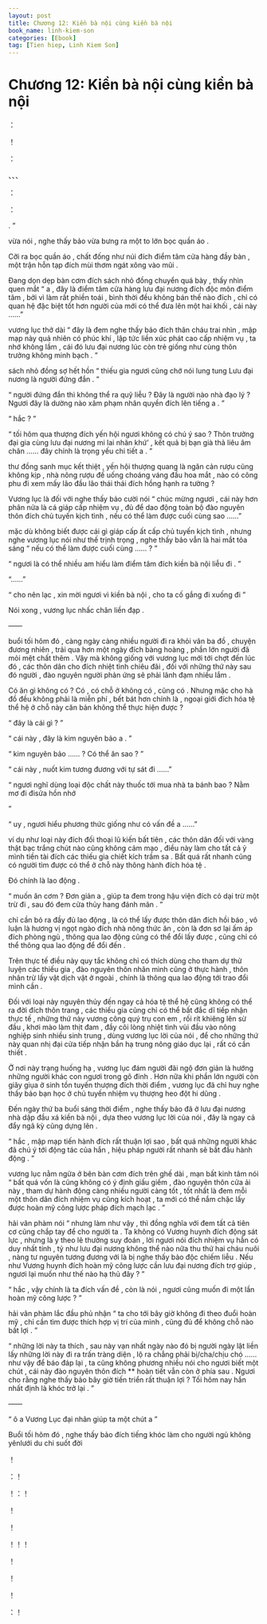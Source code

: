 ```yaml
---
layout: post
title: Chương 12: Kiền bà nội cùng kiền bà nội
book_name: linh-kiem-son
categories: [Ebook]
tag: [Tien hiep, Linh Kiem Son]
---
```


# Chương 12: Kiền bà nội cùng kiền bà nội

： 

！ 

： 

、、、 

： 

： 

. ”

vừa nói , nghe thấy bảo vừa bưng ra một to lớn bọc quần áo .

Cỡi ra bọc quần áo , chất đống như núi đích điểm tâm cửa hàng đầy bàn , một trận hỗn tạp đích mùi thơm ngát xông vào mũi .

Đang dọn dẹp bàn cơm đích sách nhỏ đồng chuyển quá bày , thấy nhìn quen mắt “ a , đây là điểm tâm cửa hàng lưu đại nương đích độc môn điểm tâm , bởi vì làm rất phiền toái , bình thời đều không bán thế nào đích , chỉ có quan hệ đặc biệt tốt hơn người của mới có thể đưa lên một hai khối , cái này ……”

vương lục thở dài “ đây là đem nghe thấy bảo đích thân cháu trai nhìn , mập mạp này quả nhiên có phúc khí , lập tức liền xúc phát cao cấp nhiệm vụ , ta nhớ không lầm , cái đó lưu đại nương lúc còn trẻ giống như cùng thôn trưởng không minh bạch . ”

sách nhỏ đồng sợ hết hồn “ thiếu gia ngươi cũng chớ nói lung tung Lưu đại nương là người đứng đắn . ”

“ người đứng đắn thì không thể ra quỹ liễu ? Đây là người nào nhà đạo lý ? Ngươi đây là dường nào xâm phạm nhân quyền đích lên tiếng a . ”

“ hắc ? ”

“ tối hôm qua thượng đích yến hội ngươi không có chú ý sao ? Thôn trưởng đại gia cùng lưu đại nương mi lai nhãn khứ’ , kết quả bị bạn già thả liêu âm chân …… đây chính là trọng yếu chi tiết a . ”

thư đồng sanh mục kết thiệt , yến hội thượng quang là ngăn cản rượu cũng không kịp , nhà nông rượu đế uống choáng váng đầu hoa mắt , nào có công phu đi xem mấy lão đầu lão thái thái đích hồng hạnh ra tường ?

Vương lục là đối với nghe thấy bảo cười nói “ chúc mừng ngươi , cái này hơn phân nửa là cá giáp cấp nhiệm vụ , đủ để dao động toàn bộ đào nguyên thôn đích chủ tuyến kịch tình , nếu có thể làm được cuối cùng sao ……”

mặc dù không biết được cái gì giáp cấp ất cấp chủ tuyến kịch tình , nhưng nghe vương lục nói như thế trịnh trọng , nghe thấy bảo vẫn là hai mắt tỏa sáng “ nếu có thể làm được cuối cùng …… ? ”

“ ngươi là có thể nhiều am hiểu làm điểm tâm đích kiền bà nội liễu đi . ”

“……”

“ cho nên lạc , xin mời ngươi vì kiền bà nội , cho ta cố gắng đi xuống đi ”

Nói xong , vương lục nhấc chân liền đạp .

——

buổi tối hôm đó , càng ngày càng nhiều người đi ra khỏi vân ba đồ , chuyện đương nhiên , trải qua hơn một ngày đích bàng hoàng , phần lớn người đã mỏi mệt chất thêm . Vậy mà không giống với vương lục mới tới chợt đến lúc đó , các thôn dân cho đích nhiệt tình chiêu đãi , đối với những thứ này sau đó người , đào nguyên người phản ứng sẽ phải lãnh đạm nhiều lắm .

Có ăn gì không có ? Có , có chỗ ở không có , cũng có . Nhưng mặc cho hà đồ đều không phải là miễn phí , bết bát hơn chính là , ngoại giới đích hóa tệ thể hệ ở chỗ này căn bản không thể thực hiện được ?

“ đây là cái gì ? ”

“ cái này , đây là kim nguyên bảo a . ”

“ kim nguyên bảo …… ? Có thể ăn sao ? ”

“ cái này , nuốt kim tương đương với tự sát đi ……”

“ ngươi nghĩ dùng loại độc chất này thuốc tới mua nhà ta bánh bao ? Nằm mơ đi đisửa hồn nhớ

”

“ uy , ngươi hiểu phương thức giống như có vấn đề a ……”

ví dụ như loại này đích đối thoại lũ kiến bất tiên , các thôn dân đối với vàng thật bạc trắng chút nào cũng không cảm mạo , điều này làm cho tất cả ỷ mình tiền tài đích các thiếu gia chiết kích trầm sa . Bất quá rất nhanh cũng có người tìm được có thể ở chỗ này thông hành đích hóa tệ .

Đó chính là lao động .

“ muốn ăn cơm ? Đơn giản a , giúp ta đem trong hậu viện đích cỏ dại trừ một trừ đi , sau đó đem cửa thủy hang đánh mãn . ”

chỉ cần bỏ ra đầy đủ lao động , là có thể lấy được thôn dân đích hồi báo , vô luận là hương vị ngọt ngào đích nhà nông thức ăn , còn là đơn sơ lại ấm áp đích phòng ngủ , thông qua lao động cũng có thể đổi lấy được , cũng chỉ có thể thông qua lao động để đổi đến .

Trên thực tế điều này quy tắc không chỉ có thích dùng cho tham dự thử luyện các thiếu gia , đào nguyên thôn nhân mình cũng ở thực hành , thôn nhân trừ lấy vật dịch vật ở ngoài , chính là thông qua lao động tới trao đổi mình cần .

Đối với loại này nguyên thủy đến ngay cả hóa tệ thể hệ cũng không có thể ra đời đích thôn trang , các thiếu gia cũng chỉ có thể bất đắc dĩ tiếp nhận thực tế , những thứ này vương công quý trụ con em , rối rít khiêng lên sừ đầu , khơi mào làm thịt đam , đầy cõi lòng nhiệt tình vùi đầu vào nông nghiệp sinh nhiều sinh trung , dùng vương lục lời của nói , để cho những thứ này quan nhị đại cửa tiếp nhận bần hạ trung nông giáo dục lại , rất có cần thiết .

Ở nơi này trạng huống hạ , vương lục đám người đãi ngộ đơn giản là hướng những người khác con ngươi trong gõ đinh . Hơn nữa khi phần lớn người còn giãy giụa ở sinh tồn tuyến thượng đích thời điểm , vương lục đã chỉ huy nghe thấy bảo bạn học ở chủ tuyến nhiệm vụ thượng heo đột hi dũng .

Đến ngày thứ ba buổi sáng thời điểm , nghe thấy bảo đã ở lưu đại nương nhà dập đầu xá kiền bà nội , dựa theo vương lục lời của nói , đây là ngay cả đẩy ngã kỳ cũng dựng lên .

“ hắc , mập mạp tiến hành đích rất thuận lợi sao , bất quá những người khác đã chú ý tới động tác của hắn , hiệu pháp người rất nhanh sẽ bắt đầu hành động . ”

vương lục nằm ngửa ở bên bàn cơm đích trên ghế dài , mạn bất kinh tâm nói “ bất quá vốn là cũng không có ý định giấu giếm , đào nguyên thôn cửa ải này , tham dự hành động càng nhiều người càng tốt , tốt nhất là đem mỗi một thôn dân đích nhiệm vụ cũng kích hoạt , ta mới có thể nắm chặc lấy được hoàn mỹ công lược pháp đích mạch lạc . ”

hải vân phàm nói “ nhưng làm như vậy , thì đồng nghĩa với đem tất cả tiên cơ cũng chắp tay để cho người ta . Ta không có Vương huynh đích động sát lực , nhưng là y theo lẽ thường suy đoán , lời ngươi nói đích nhiệm vụ hẳn có duy nhất tính , tỷ như lưu đại nương không thể nào nữa thu thứ hai cháu nuôi , nàng tư nguyên tương đương với là bị nghe thấy bảo độc chiếm liễu . Nếu như Vương huynh đích hoàn mỹ công lược cần lưu đại nương đích trợ giúp , ngươi lại muốn như thế nào hạ thủ đây ? ”

“ hắc , vậy chính là ta đích vấn đề , còn là nói , ngươi cũng muốn đi một lần hoàn mỹ công lược ? ”

hải vân phàm lắc đầu phủ nhận “ ta cho tới bây giờ không đi theo đuổi hoàn mỹ , chỉ cần tìm được thích hợp vị trí của mình , cũng đủ để không chỗ nào bất lợi . ”

“ những lời này ta thích , sau này vạn nhất ngày nào đó bị người ngày lật liền lấy những lời này đi ra trấn tràng diện , lộ ra chẳng phải bị/cha/chịu chó …… như vậy để báo đáp lại , ta cũng không phương nhiều nói cho ngươi biết một chút , cái này đào nguyên thôn đích ** hoàn tiết vẫn còn ở phía sau . Ngươi cho rằng nghe thấy bảo bây giờ tiến triển rất thuận lợi ? Tối hôm nay hắn nhất định là khóc trở lại . ”

——

“ ô a Vương Lục đại nhân giúp ta một chút a ”

Buổi tối hôm đó , nghe thấy bảo đích tiếng khóc làm cho người ngủ không yênlưới du chi suốt đời

！ 

：！ 

！：！ 

！ 

！ 

！！！ 

！ 

！ 

！ 

：！